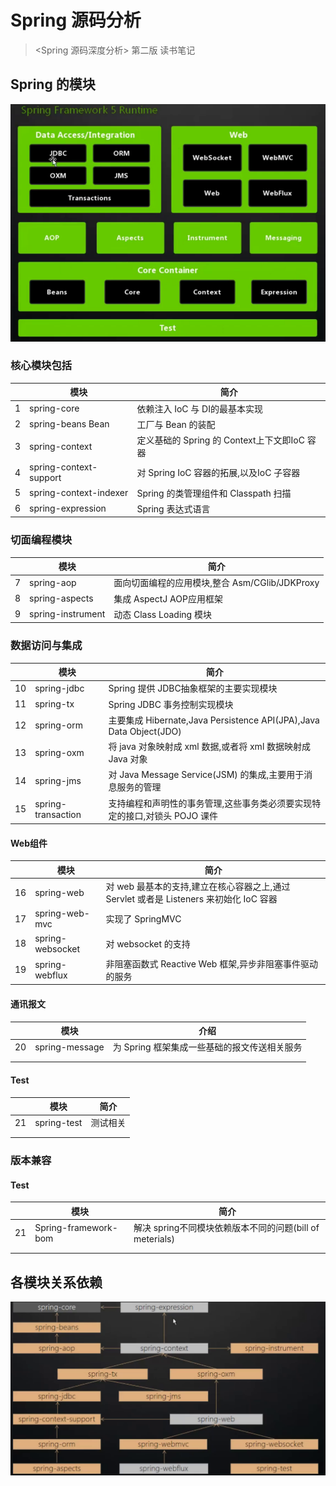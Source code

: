 # Spring 源码分析

> <Spring 源码深度分析> 第二版 读书笔记

## Spring 的模块

![image-20200104174055479](assets/image-20200104174055479.png)

### 核心模块包括

|      | 模块                   | 简介                                         |
| ---- | ---------------------- | -------------------------------------------- |
| 1    | spring-core            | 依赖注入 IoC 与 DI的最基本实现               |
| 2    | spring-beans Bean      | 工厂与 Bean 的装配                           |
| 3    | spring-context         | 定义基础的 Spring 的 Context上下文即IoC 容器 |
| 4    | spring-context-support | 对 Spring IoC 容器的拓展,以及IoC 子容器      |
| 5    | spring-context-indexer | Spring 的类管理组件和 Classpath 扫描         |
| 6    | spring-expression      | Spring 表达式语言                            |

### 切面编程模块

|      | 模块              | 简介                                           |
| ---- | ----------------- | ---------------------------------------------- |
| 7    | spring-aop        | 面向切面编程的应用模块,整合 Asm/CGlib/JDKProxy |
| 8    | spring-aspects    | 集成 AspectJ AOP应用框架                       |
| 9    | spring-instrument | 动态 Class Loading 模块                        |

### 数据访问与集成

|      | 模块               | 简介                                                         |
| ---- | ------------------ | ------------------------------------------------------------ |
| 10   | spring-jdbc        | Spring 提供 JDBC抽象框架的主要实现模块                       |
| 11   | spring-tx          | Spring JDBC 事务控制实现模块                                 |
| 12   | spring-orm         | 主要集成 Hibernate,Java Persistence API(JPA),Java Data Object(JDO) |
| 13   | spring-oxm         | 将 java 对象映射成 xml 数据,或者将 xml 数据映射成Java 对象   |
| 14   | spring-jms         | 对 Java Message Service(JSM) 的集成,主要用于消息服务的管理   |
| 15   | spring-transaction | 支持编程和声明性的事务管理,这些事务类必须要实现特定的接口,对锁头 POJO 课件 |

#### Web组件

|      | 模块             | 简介                                                         |
| ---- | ---------------- | ------------------------------------------------------------ |
| 16   | spring-web       | 对 web 最基本的支持,建立在核心容器之上,通过 Servlet 或者是 Listeners 来初始化 IoC 容器 |
| 17   | spring-web-mvc   | 实现了 SpringMVC                                             |
| 18   | spring-websocket | 对 websocket 的支持                                          |
| 19   | spring-webflux   | 非阻塞函数式 Reactive Web 框架,异步非阻塞事件驱动的服务      |

#### 通讯报文

|      | 模块           | 介绍                                         |
| ---- | -------------- | -------------------------------------------- |
| 20   | spring-message | 为 Spring 框架集成一些基础的报文传送相关服务 |
|      |                |                                              |
|      |                |                                              |

#### Test

|      | 模块        | 简介     |
| ---- | ----------- | -------- |
| 21   | spring-test | 测试相关 |
|      |             |          |
|      |             |          |

### 版本兼容

#### Test

|      | 模块                 | 简介                                                     |
| ---- | -------------------- | -------------------------------------------------------- |
| 21   | Spring-framework-bom | 解决 spring不同模块依赖版本不同的问题(bill of meterials) |
|      |                      |                                                          |
|      |                      |                                                          |

## 各模块关系依赖

![image-20200104180611531](assets/image-20200104180611531.png)